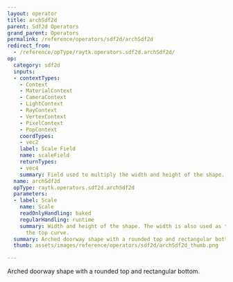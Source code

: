 ```yaml
---
layout: operator
title: archSdf2d
parent: Sdf2d Operators
grand_parent: Operators
permalink: /reference/operators/sdf2d/archSdf2d
redirect_from:
  - /reference/opType/raytk.operators.sdf2d.archSdf2d/
op:
  category: sdf2d
  inputs:
  - contextTypes:
    - Context
    - MaterialContext
    - CameraContext
    - LightContext
    - RayContext
    - VertexContext
    - PixelContext
    - PopContext
    coordTypes:
    - vec2
    label: Scale Field
    name: scaleField
    returnTypes:
    - vec4
    summary: Field used to multiply the width and height of the shape.
  name: archSdf2d
  opType: raytk.operators.sdf2d.archSdf2d
  parameters:
  - label: Scale
    name: Scale
    readOnlyHandling: baked
    regularHandling: runtime
    summary: Width and height of the shape. The width is also used as the radius of
      the top curve.
  summary: Arched doorway shape with a rounded top and rectangular bottom.
  thumb: assets/images/reference/operators/sdf2d/archSdf2d_thumb.png

---
```



Arched doorway shape with a rounded top and rectangular bottom.